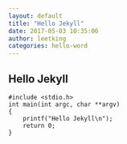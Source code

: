 ```yaml
---
layout: default
title: "Hello Jekyll"
date: 2017-05-03 10:35:06
author: leetking
categories: hello-word
---
```


## Hello Jekyll

```
#include <stdio.h>
int main(int argc, char **argv)
{
    printf("Hello Jekyll\n");
    return 0;
}
```
